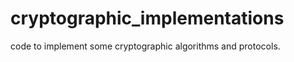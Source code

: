 cryptographic_implementations
=============================

code to implement some cryptographic algorithms and protocols.
